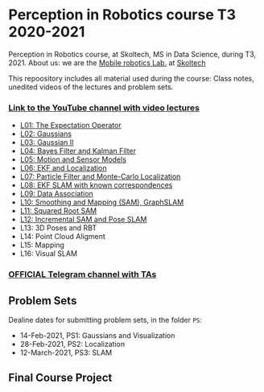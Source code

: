 # Perception in Robotics course T3 2020-2021
Perception in Robotics course, at Skoltech, MS in Data Science, during T3, 2021.
About us: we are the [Mobile robotics Lab.](https://sites.skoltech.ru/mobilerobotics/) at [Skoltech](https://www.skoltech.ru/en)

This repoository includes all material used during the course: Class notes, unedited videos of the lectures and problem sets.


### [Link to the YouTube channel with video lectures](TODO)

 * [L01: The Expectation Operator](https://www.youtube.com/watch?v=0y63AnAhD8k&list=PLRXYrdEUvBoCwKsQHJzafQYb7Nut0S2bn&index=1)
 * [L02: Gaussians](https://www.youtube.com/watch?v=ja7VCtiyKps&list=PLRXYrdEUvBoCwKsQHJzafQYb7Nut0S2bn&index=2)
 * [L03: Gaussian II](https://www.youtube.com/watch?v=3XvHDKRzAs8&list=PLRXYrdEUvBoCwKsQHJzafQYb7Nut0S2bn&index=3)
 * [L04: Bayes Filter and Kalman Filter](https://www.youtube.com/watch?v=9ckoViG3pYE&list=PLRXYrdEUvBoCwKsQHJzafQYb7Nut0S2bn&index=4)
 * [L05: Motion and Sensor Models](https://www.youtube.com/watch?v=vd5n0Q27eVg&list=PLRXYrdEUvBoCwKsQHJzafQYb7Nut0S2bn&index=5)
 * [L06: EKF and Localization](https://www.youtube.com/watch?v=2Idz_08NYKc&list=PLRXYrdEUvBoCwKsQHJzafQYb7Nut0S2bn&index=6)
 * [L07: Particle Filter and Monte-Carlo Localization](https://www.youtube.com/watch?v=KBoSaTghjeg&list=PLRXYrdEUvBoCwKsQHJzafQYb7Nut0S2bn&index=7)
 * [L08: EKF SLAM with known correspondences](https://www.youtube.com/watch?v=w7XaxW-dIbI&list=PLRXYrdEUvBoCwKsQHJzafQYb7Nut0S2bn&index=8)
 * [L09: Data Association](https://www.youtube.com/watch?v=wHRvTW6NJEs&list=PLRXYrdEUvBoCwKsQHJzafQYb7Nut0S2bn&index=9)
 * [L10: Smoothing and Mapping (SAM), GraphSLAM](https://www.youtube.com/watch?v=q8_LQLLekWs&list=PLRXYrdEUvBoCwKsQHJzafQYb7Nut0S2bn&index=10)
 * [L11: Squared Root SAM](https://www.youtube.com/watch?v=7jGpjXLEID8&list=PLRXYrdEUvBoCwKsQHJzafQYb7Nut0S2bn&index=11)
 * [L12: Incremental SAM and Pose SLAM](https://www.youtube.com/watch?v=8xAnN6ae9Sk&list=PLRXYrdEUvBoCwKsQHJzafQYb7Nut0S2bn&index=12)
 * L13: 3D Poses and RBT
 * L14: Point Cloud Aligment
 * L15: Mapping
 * L16: Visual SLAM


### [OFFICIAL Telegram channel with TAs](TODO)



## Problem Sets

Dealine dates for submitting problem sets, in the folder `PS`:

 * 14-Feb-2021, PS1: Gaussians and Visualization 
 * 28-Feb-2021, PS2: Localization
 * 12-March-2021, PS3: SLAM


## Final Course Project


